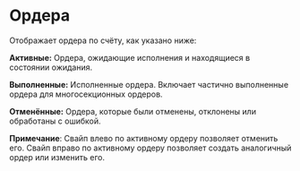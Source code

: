 # **Ордера**

Отображает ордера по счёту, как указано ниже:

**Активные:** Ордера, ожидающие исполнения и находящиеся в состоянии ожидания.

**Выполненные:** Исполненные ордера. Включает частично выполненные ордера для многосекционных ордеров.

**Отменённые:** Ордера, которые были отменены, отклонены или обработаны с ошибкой.

**Примечание**: Свайп влево по активному ордеру позволяет отменить его.
Свайп вправо по активному ордеру позволяет создать аналогичный ордер или изменить его.